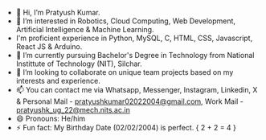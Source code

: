 - 👋 Hi, I’m Pratyush Kumar.
- 👀 I’m interested in Robotics, Cloud Computing, Web Development, Artificial Intelligence & Machine Learning.
-    I'm proficient experience in Python, MySQL, C, HTML, CSS, Javascript, React JS & Arduino.
- 🌱 I’m currently pursuing Bachelor's Degree in Technology from National Instittute of Technology (NIT), Silchar.
- 💞️ I’m looking to collaborate on unique team projects based on my interests and experience.
- 📫 You can contact me via Whatsapp, Messenger, Instagram, Linkedin, X & Personal Mail - pratyushkumar02022004@gmail.com, Work Mail - pratyushk_ug_22@mech.nits.ac.in 
- 😄 Pronouns: He/him
- ⚡ Fun fact: My Birthday Date (02/02/2004) is perfect. { 2 + 2 = 4 }

<!---
Pratyush-Kumar-224/Pratyush-Kumar-224 is a ✨ special ✨ repository because its `README.md` (this file) appears on your GitHub profile.
You can click the Preview link to take a look at your changes.
--->
